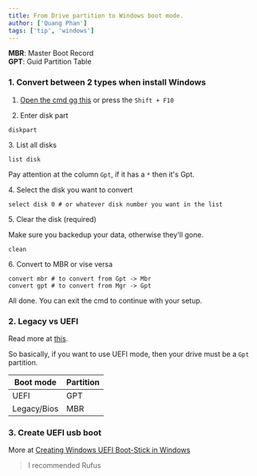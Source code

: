 ```yaml
---
title: From Drive partition to Windows boot mode.
author: ['Quang Phan']
tags: ['tip', 'windows']
---
```


**MBR**: Master Boot Record  
**GPT**: Guid Partition Table

### 1. Convert between 2 types when install Windows

1. [Open the cmd gg this](https://www.google.com/search?q=open+command+prompt+windows+setup) or press the `Shift + F10` 

2. Enter disk part

```
diskpart
```

3\. List all disks

```
list disk
```

Pay attention at the column `Gpt`, if it has a `*` then it's Gpt.

4\. Select the disk you want to convert

```
select disk 0 # or whatever disk number you want in the list
```

5\. Clear the disk (required)

Make sure you backedup your data, otherwise they'll gone.

```
clean
```

6\. Convert to MBR or vise versa

```
convert mbr # to convert from Gpt -> Mbr
convert gpt # to convert from Mgr -> Gpt
```

All done. You can exit the cmd to continue with your setup.

### 2. Legacy vs UEFI

Read more at [this](https://www.google.com/search?q=legacy+vs+uefi).

So basically, if you want to use UEFI mode, then your drive must be a `Gpt` partition.

Boot mode | Partition
--- | ---
UEFI | GPT
Legacy/Bios | MBR

### 3. Create UEFI usb boot

More at [Creating Windows UEFI Boot-Stick in Windows](https://www.thomas-krenn.com/en/wiki/Creating_Windows_UEFI_Boot-Stick_in_Windows)

> I recommended Rufus
